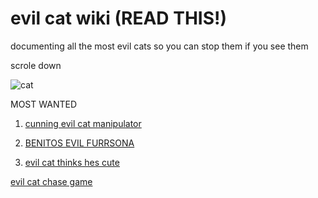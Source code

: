 # evil cat wiki     (READ THIS!)

documenting all the most evil cats so you can stop them if you see them

scrole down

![cat](https://i.natgeofe.com/n/548467d8-c5f1-4551-9f58-6817a8d2c45e/NationalGeographic_2572187_3x4.jpg)


MOST WANTED
1. [cunning evil cat manipulator](https://jonathan834.github.io/test.html)

2. [BENITOS EVIL FURRSONA](https://jonathan834.github.io/CAT2.html)

3. [evil cat thinks hes cute](https://jonathan834.github.io/cat3.html)

[evil cat chase game](https://jonathan834.github.io/game.html)
